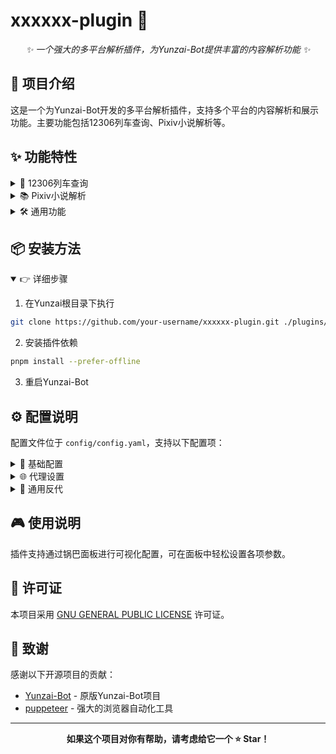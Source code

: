 # xxxxxx-plugin 🚀

<div align="center">

_✨ 一个强大的多平台解析插件，为Yunzai-Bot提供丰富的内容解析功能 ✨_

</div>

## 📖 项目介绍

这是一个为Yunzai-Bot开发的多平台解析插件，支持多个平台的内容解析和展示功能。主要功能包括12306列车查询、Pixiv小说解析等。

## ✨ 功能特性

<details>
<summary>🚂 12306列车查询</summary>

- 🔍 车次信息查询
- ⏰ 列车时刻表查询
</details>

<details>
<summary>📚 Pixiv小说解析</summary>

- 📖 小说内容获取
- 🎨 格式化展示
</details>

<details>
<summary>🛠️ 通用功能</summary>

- 🌐 支持HTTP/SOCKS代理
- 🔄 灵活的反向代理配置
</details>

## 📦 安装方法

<details open>
<summary>👉 详细步骤</summary>

1. 在Yunzai根目录下执行
```bash
git clone https://github.com/your-username/xxxxxx-plugin.git ./plugins/xxxxxx-plugin/
```

2. 安装插件依赖
```bash
pnpm install --prefer-offline
```

3. 重启Yunzai-Bot
</details>

## ⚙️ 配置说明

配置文件位于 `config/config.yaml`，支持以下配置项：

<details>
<summary>🔧 基础配置</summary>

| 配置项 | 说明 | 默认值 |
|--------|------|--------|
| renderScale | 页面渲染精度，数值越大精度越高 | 100 |
</details>

<details>
<summary>🌐 代理设置</summary>

| 配置项 | 说明 | 默认值 |
|--------|------|--------|
| proxy | 是否启用代理 | false |
| proxyUrl | 代理服务器地址，支持http/socks代理 | 空 |
</details>

<details>
<summary>🔄 通用反代</summary>

| 配置项 | 说明 | 默认值 |
|--------|------|--------|
| common | 是否启用通用反代 | false |
| commonUrl | 通用反代服务器地址 | 空 |
</details>

## 🎮 使用说明

插件支持通过锅巴面板进行可视化配置，可在面板中轻松设置各项参数。

## 📄 许可证

本项目采用 [GNU GENERAL PUBLIC LICENSE](./LICENSE) 许可证。

## 🙏 致谢

感谢以下开源项目的贡献：

- [Yunzai-Bot](https://github.com/Le-niao/Yunzai-Bot) - 原版Yunzai-Bot项目
- [puppeteer](https://github.com/puppeteer/puppeteer) - 强大的浏览器自动化工具

---

<div align="center">

**如果这个项目对你有帮助，请考虑给它一个 ⭐ Star！**

</div>
